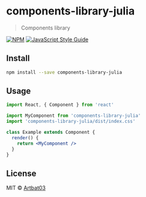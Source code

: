 # components-library-julia

> Components library

[![NPM](https://img.shields.io/npm/v/components-library-julia.svg)](https://www.npmjs.com/package/components-library-julia) [![JavaScript Style Guide](https://img.shields.io/badge/code_style-standard-brightgreen.svg)](https://standardjs.com)

## Install

```bash
npm install --save components-library-julia
```

## Usage

```jsx
import React, { Component } from 'react'

import MyComponent from 'components-library-julia'
import 'components-library-julia/dist/index.css'

class Example extends Component {
  render() {
    return <MyComponent />
  }
}
```

## License

MIT © [Artbat03](https://github.com/Artbat03)
